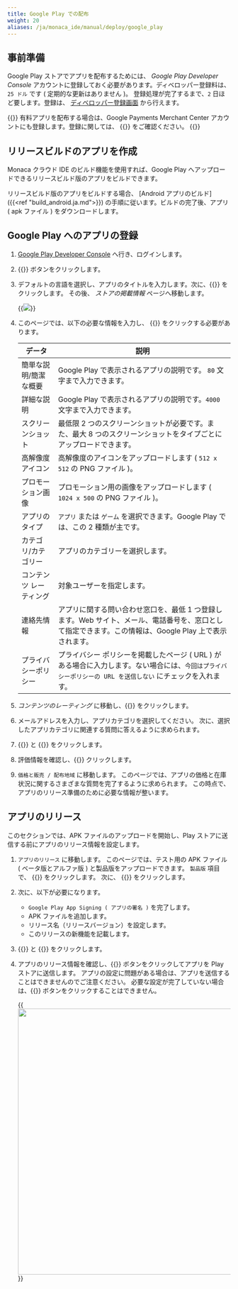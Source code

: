 ```yaml
---
title: Google Play での配布
weight: 20
aliases: /ja/monaca_ide/manual/deploy/google_play
---
```


事前準備
--------

Google Play ストアでアプリを配布するためには、 *Google Play Developer
Console*
アカウントに登録しておく必要があります。ディベロッパー登録料は、
`25 ドル` です ( 定期的な更新はありません )。
登録処理が完了するまで、`2` 日ほど要します。登録は、
[ディベロッパー登録画面](https://play.google.com/apps/publish/)
から行えます。

{{<note>}}
    有料アプリを配布する場合は、Google Payments Merchant Center アカウントにも登録します。登録に関しては、 {{<link href="https://support.google.com/googleplay/android-developer/answer/answer.py?hl=en&answer=2972701" title="こちらのリンク">}} をご確認ください。
{{</note>}}

リリースビルドのアプリを作成
----------------------------

Monaca クラウド IDE のビルド機能を使用すれば、Google Play
へアップロードできるリリースビルド版のアプリをビルドできます。

リリースビルド版のアプリをビルドする場合、 [Android アプリのビルド]({{<ref "build_android.ja.md">}})
の手順に従います。ビルドの完了後、アプリ ( apk ファイル )
をダウンロードします。

Google Play へのアプリの登録
----------------------------

1.  [Google Play Developer
    Console](https://play.google.com/apps/publish/)
    へ行き、ログインします。
2.  {{<guilabel name="アプリの作成">}} ボタンをクリックします。
3.  デフォルトの言語を選択し、アプリのタイトルを入力します。次に、{{<guilabel name="作成">}}
    をクリックします。 その後、 *ストアの掲載情報* ページへ移動します。

    {{<img src="/images/monaca_ide/manual/deploy/google_play/2.png">}}

4.  このページでは、以下の必要な情報を入力し、 {{<guilabel name="未公開版を保存">}}
    をクリックする必要があります。

    データ | 説明
    ------|--------------
    簡単な説明/簡潔な概要 | Google Play で表示されるアプリの説明です。 `80` 文字まで入力できます。
    詳細な説明 | Google Play で表示されるアプリの説明です。`4000` 文字まで入力できます。
    スクリーンショット | 最低限 2 つのスクリーンショットが必要です。また、最大 8 つのスクリーンショットをタイプごとにアップロードできます。
    高解像度アイコン | 高解像度のアイコンをアップロードします ( `512 x 512` の PNG ファイル )。
    プロモーション画像 | プロモーション用の画像をアップロードします ( `1024 x 500` の PNG ファイル )。
    アプリのタイプ | `アプリ` または `ゲーム` を選択できます。Google Play では、この 2 種類が主です。
    カテゴリ/カテゴリー | アプリのカテゴリーを選択します。
    コンテンツ レーティング | 対象ユーザーを指定します。
    連絡先情報 | アプリに関する問い合わせ窓口を、最低 1 つ登録します。Web サイト、メール、電話番号を、窓口として指定できます。この情報は、Google Play 上で表示されます。
    プライバシーポリシー | プライバシー ポリシーを掲載したページ ( URL ) がある場合に入力します。ない場合には、`今回はプライバシーポリシーの URL を送信しない`  にチェックを入れます。

5.  *コンテンツのレーティング* に移動し、{{<guilabel name="次へ">}} をクリックします。 
6.  メールアドレスを入力し、アプリカテゴリを選択してください。
    次に、選択したアプリカテゴリに関連する質問に答えるように求められます。
7.  {{<guilabel name="アンケートを保存">}} と {{<guilabel name="レーティングを算定">}} をクリックします。
8.  評価情報を確認し、{{<guilabel name="レーティングを適用">}} クリックします。
9.  `価格と販売 / 配布地域` に移動します。
    このページでは、アプリの価格と在庫状況に関するさまざまな質問を完了するように求められます。
    この時点で、アプリのリリース準備のために必要な情報が整います。

アプリのリリース
----------------

このセクションでは、APK ファイルのアップロードを開始し、Play
ストアに送信する前にアプリのリリース情報を設定します。

1.  `アプリのリリース` に移動します。 このページでは、テスト用の APK
    ファイル ( ベータ版とアルファ版 ) と製品版をアップロードできます。
    `製品版` 項目で、 {{<guilabel name="製品版を管理">}} をクリックします。 次に、
    {{<guilabel name="リリースを作成">}} をクリックします。
2.  次に、以下が必要になります。

    -   `Google Play App Signing ( アプリの署名 )` を完了します。
    -   APK ファイルを追加します。
    -   リリース名（リリースバージョン）を設定します。
    -   このリリースの新機能を記載します。

3.  {{<guilabel name="保存">}} と {{<guilabel name="確認">}} をクリックします。
4.  アプリのリリース情報を確認し、{{<guilabel name="製品版として公開を開始">}}
    ボタンをクリックしてアプリを Play ストアに送信します。
    アプリの設定に問題がある場合は、アプリを送信することはできませんのでご注意ください。
    必要な設定が完了していない場合は、{{<guilabel name="製品版として公開を開始">}}
    ボタンをクリックすることはできません。

    {{<img src="/images/monaca_ide/manual/deploy/google_play/9.png" width="600">}}

